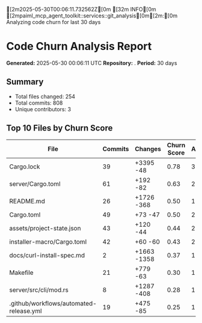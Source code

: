 [2m2025-05-30T00:06:11.732562Z[0m [32m INFO[0m [2mpaiml_mcp_agent_toolkit::services::git_analysis[0m[2m:[0m Analyzing code churn for last 30 days
# Code Churn Analysis Report

**Generated:** 2025-05-30 00:06:11 UTC
**Repository:** .
**Period:** 30 days

## Summary

- Total files changed: 254
- Total commits: 808
- Unique contributors: 3

## Top 10 Files by Churn Score

| File | Commits | Changes | Churn Score | Authors |
|------|---------|---------|-------------|----------|
| Cargo.lock | 39 | +3395 -48  | 0.78 | 3 |
| server/Cargo.toml | 61 | +192 -82  | 0.63 | 2 |
| README.md | 26 | +1726 -368  | 0.50 | 1 |
| Cargo.toml | 49 | +73 -47  | 0.50 | 2 |
| assets/project-state.json | 43 | +120 -44  | 0.44 | 2 |
| installer-macro/Cargo.toml | 42 | +60 -60  | 0.43 | 2 |
| docs/curl-install-spec.md | 2 | +1663 -1358  | 0.37 | 1 |
| Makefile | 21 | +779 -63  | 0.30 | 1 |
| server/src/cli/mod.rs | 8 | +1287 -408  | 0.28 | 1 |
| .github/workflows/automated-release.yml | 19 | +475 -85  | 0.25 | 1 |

